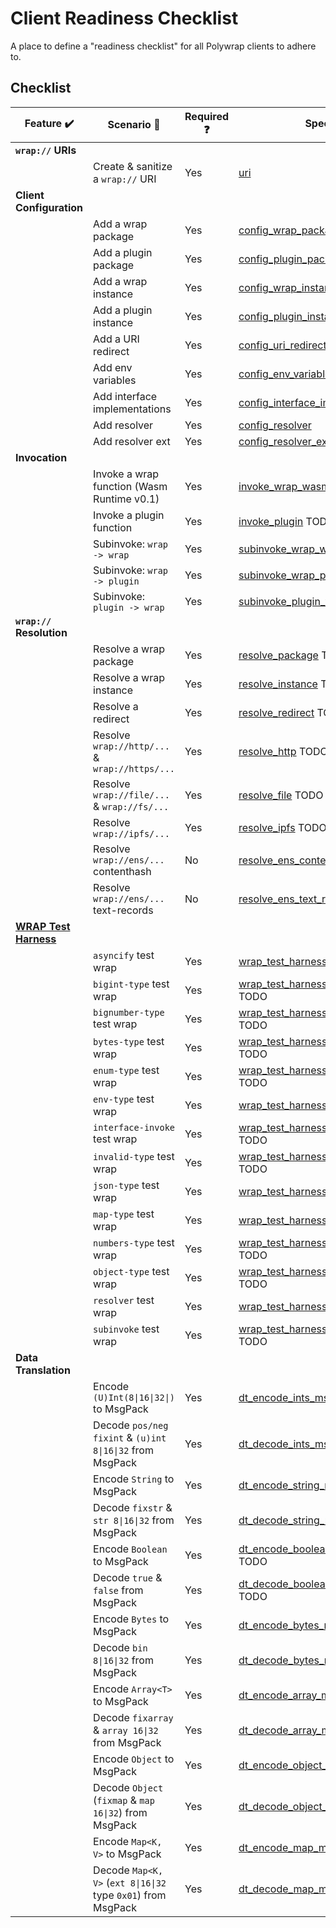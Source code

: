 # Client Readiness Checklist
A place to define a "readiness checklist" for all Polywrap clients to adhere to.

## Checklist

| Feature :heavy_check_mark: | Scenario :thought_balloon: | Required :question: | Spec :clipboard: |  
|-|-|-|-|  
| **`wrap://` URIs** | | | |  
| | Create & sanitize a `wrap://` URI | Yes | [uri](./specs/uri.yaml) |  
| **Client Configuration** | | | |  
| | Add a wrap package | Yes | [config_wrap_package](./specs/config_embed_wrap_package.yaml) |  
| | Add a plugin package | Yes | [config_plugin_package](./specs/config_plugin_package.yaml) |  
| | Add a wrap instance | Yes | [config_wrap_instance](./specs/config_embed_wrap_instance.yaml) TODO |  
| | Add a plugin instance | Yes | [config_plugin_instance](./specs/config_plugin_instance.yaml) |  
| | Add a URI redirect | Yes | [config_uri_redirect](./specs/config_uri_redirect.yaml) |  
| | Add env variables | Yes | [config_env_variables](./specs/config_env_variables.yaml) |  
| | Add interface implementations | Yes | [config_interface_implementations](./specs/config_interface_implementations.yaml) |  
| | Add resolver | Yes | [config_resolver](./specs/config_resolver.yaml) |  
| | Add resolver ext | Yes | [config_resolver_ext](./specs/config_resolver_ext.yaml) TODO |  
| **Invocation** | | | |  
| | Invoke a wrap function (Wasm Runtime v0.1) | Yes | [invoke_wrap_wasm_v0_1](./specs/invoke_wrap_wasm_v0_1.yaml) TODO |  
| | Invoke a plugin function | Yes | [invoke_plugin](./specs/invoke_plugin.yaml) TODO |  
| | Subinvoke: `wrap -> wrap` | Yes | [subinvoke_wrap_wrap](./specs/subinvoke_wrap_wrap.yaml) TODO |  
| | Subinvoke: `wrap -> plugin` | Yes | [subinvoke_wrap_plugin](./specs/subinvoke_wrap_plugin.yaml) TODO |  
| | Subinvoke: `plugin -> wrap` | Yes | [subinvoke_plugin_wrap](./specs/subinvoke_plugin_wrap.yaml) TODO |  
| **`wrap://` Resolution** | | | |  
| | Resolve a wrap package | Yes | [resolve_package](./specs/resolve_package.yaml) TODO |  
| | Resolve a wrap instance | Yes | [resolve_instance](./specs/resolve_instance.yaml) TODO |  
| | Resolve a redirect | Yes | [resolve_redirect](./specs/resolve_redirect.yaml) TODO |  
| | Resolve `wrap://http/...` & `wrap://https/...` | Yes | [resolve_http](./specs/resolve_http.yaml) TODO |  
| | Resolve `wrap://file/...` & `wrap://fs/...` | Yes | [resolve_file](./specs/resolve_file.yaml) TODO |  
| | Resolve `wrap://ipfs/...` | Yes | [resolve_ipfs](./specs/resolve_ipfs.yaml) TODO |  
| | Resolve `wrap://ens/...` contenthash | No | [resolve_ens_contenthash](./specs/resolve_ens_contenthash.yaml) TODO |  
| | Resolve `wrap://ens/...` text-records | No | [resolve_ens_text_records](./specs/resolve_ens_text_record.yaml) TODO |  
| **[WRAP Test Harness](https://github.com/polywrap/wrap-test-harness/tree/master/cases)** | | | |  
| | `asyncify` test wrap | Yes | [wrap_test_harness_asyncify](./specs/wrap_test_harness_asyncify.yaml) TODO |  
| | `bigint-type` test wrap | Yes | [wrap_test_harness_bigint_type](./specs/wrap_test_harness_bigint_type.yaml) TODO |  
| | `bignumber-type` test wrap | Yes | [wrap_test_harness_bignumber_type](./specs/wrap_test_harness_bignumber_type.yaml) TODO |  
| | `bytes-type` test wrap | Yes | [wrap_test_harness_bytes_type](./specs/wrap_test_harness_bytes_type.yaml) TODO |  
| | `enum-type` test wrap | Yes | [wrap_test_harness_enum_type](./specs/wrap_test_harness_enum_type.yaml) TODO |  
| | `env-type` test wrap | Yes | [wrap_test_harness_env_type](./specs/wrap_test_harness_env_type.yaml) TODO |  
| | `interface-invoke` test wrap | Yes | [wrap_test_harness_interface_invoke](./specs/wrap_test_harness_interface_invoke.yaml) TODO |  
| | `invalid-type` test wrap | Yes | [wrap_test_harness_invalid_type](./specs/wrap_test_harness_invalid_type.yaml) TODO |  
| | `json-type` test wrap | Yes | [wrap_test_harness_json_type](./specs/wrap_test_harness_json_type.yaml) TODO |  
| | `map-type` test wrap | Yes | [wrap_test_harness_map_type](./specs/wrap_test_harness_map_type.yaml) TODO |  
| | `numbers-type` test wrap | Yes | [wrap_test_harness_numbers_type](./specs/wrap_test_harness_numbers_type.yaml) TODO |  
| | `object-type` test wrap | Yes | [wrap_test_harness_object_type](./specs/wrap_test_harness_object_type.yaml) TODO |  
| | `resolver` test wrap | Yes | [wrap_test_harness_resolver](./specs/wrap_test_harness_resolver.yaml) TODO |  
| | `subinvoke` test wrap | Yes | [wrap_test_harness_subinvoke](./specs/wrap_test_harness_subinvoke.yaml) TODO |  
| **Data Translation** | | | |  
| | Encode `(U)Int(8\|16\|32\|)` to MsgPack | Yes | [dt_encode_ints_msgpack](./specs/dt_encode_ints_msgpack.yaml) TODO |  
| | Decode `pos/neg fixint` & `(u)int 8\|16\|32` from MsgPack | Yes | [dt_decode_ints_msgpack](./specs/dt_decode_ints_msgpack.yaml) TODO |  
| | Encode `String` to MsgPack | Yes | [dt_encode_string_msgpack](./specs/dt_encode_string_msgpack.yaml) TODO |  
| | Decode `fixstr` & `str 8\|16\|32` from MsgPack | Yes | [dt_decode_string_msgpack](./specs/dt_decode_string_msgpack.yaml) TODO |  
| | Encode `Boolean` to MsgPack | Yes | [dt_encode_boolean_msgpack](./specs/dt_encode_boolean_msgpack.yaml) TODO |  
| | Decode `true` & `false` from MsgPack | Yes | [dt_decode_boolean_msgpack](./specs/dt_decode_boolean_msgpack.yaml) TODO |  
| | Encode `Bytes` to MsgPack | Yes | [dt_encode_bytes_msgpack](./specs/dt_encode_bytes_msgpack.yaml) TODO |  
| | Decode `bin 8\|16\|32` from MsgPack | Yes | [dt_decode_bytes_msgpack](./specs/dt_decode_bytes_msgpack.yaml) TODO |  
| | Encode `Array<T>` to MsgPack | Yes | [dt_encode_array_msgpack](./specs/dt_encode_array_msgpack.yaml) TODO |  
| | Decode `fixarray` & `array 16\|32` from MsgPack | Yes | [dt_decode_array_msgpack](./specs/dt_decode_array_msgpack.yaml) TODO |  
| | Encode `Object` to MsgPack | Yes | [dt_encode_object_msgpack](./specs/dt_encode_object_msgpack.yaml) TODO |  
| | Decode `Object` (`fixmap` & `map 16\|32`) from MsgPack | Yes | [dt_decode_object_msgpack](./specs/dt_decode_object_msgpack.yaml) TODO |  
| | Encode `Map<K, V>` to MsgPack | Yes | [dt_encode_map_msgpack](./specs/dt_encode_map_msgpack.yaml) TODO |  
| | Decode `Map<K, V>` (`ext 8\|16\|32` type `0x01`) from MsgPack | Yes | [dt_decode_map_msgpack](./spec/dt_decode_map_msgpack.yaml) TODO |  

